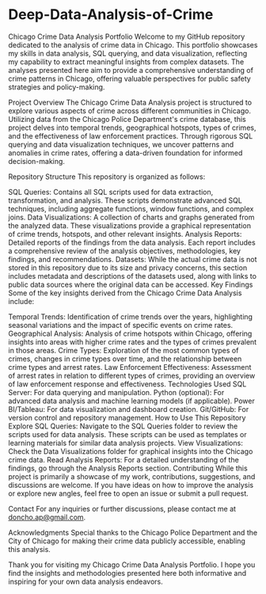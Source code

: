 # Deep-Data-Analysis-of-Crime

Chicago Crime Data Analysis Portfolio
Welcome to my GitHub repository dedicated to the analysis of crime data in Chicago. This portfolio showcases my skills in data analysis, SQL querying, and data visualization, reflecting my capability to extract meaningful insights from complex datasets. The analyses presented here aim to provide a comprehensive understanding of crime patterns in Chicago, offering valuable perspectives for public safety strategies and policy-making.

Project Overview
The Chicago Crime Data Analysis project is structured to explore various aspects of crime across different communities in Chicago. Utilizing data from the Chicago Police Department's crime database, this project delves into temporal trends, geographical hotspots, types of crimes, and the effectiveness of law enforcement practices. Through rigorous SQL querying and data visualization techniques, we uncover patterns and anomalies in crime rates, offering a data-driven foundation for informed decision-making.

Repository Structure
This repository is organized as follows:

SQL Queries: Contains all SQL scripts used for data extraction, transformation, and analysis. These scripts demonstrate advanced SQL techniques, including aggregate functions, window functions, and complex joins.
Data Visualizations: A collection of charts and graphs generated from the analyzed data. These visualizations provide a graphical representation of crime trends, hotspots, and other relevant insights.
Analysis Reports: Detailed reports of the findings from the data analysis. Each report includes a comprehensive review of the analysis objectives, methodologies, key findings, and recommendations.
Datasets: While the actual crime data is not stored in this repository due to its size and privacy concerns, this section includes metadata and descriptions of the datasets used, along with links to public data sources where the original data can be accessed.
Key Findings
Some of the key insights derived from the Chicago Crime Data Analysis include:

Temporal Trends: Identification of crime trends over the years, highlighting seasonal variations and the impact of specific events on crime rates.
Geographical Analysis: Analysis of crime hotspots within Chicago, offering insights into areas with higher crime rates and the types of crimes prevalent in those areas.
Crime Types: Exploration of the most common types of crimes, changes in crime types over time, and the relationship between crime types and arrest rates.
Law Enforcement Effectiveness: Assessment of arrest rates in relation to different types of crimes, providing an overview of law enforcement response and effectiveness.
Technologies Used
SQL Server: For data querying and manipulation.
Python (optional): For advanced data analysis and machine learning models (if applicable).
Power BI/Tableau: For data visualization and dashboard creation.
Git/GitHub: For version control and repository management.
How to Use This Repository
Explore SQL Queries: Navigate to the SQL Queries folder to review the scripts used for data analysis. These scripts can be used as templates or learning materials for similar data analysis projects.
View Visualizations: Check the Data Visualizations folder for graphical insights into the Chicago crime data.
Read Analysis Reports: For a detailed understanding of the findings, go through the Analysis Reports section.
Contributing
While this project is primarily a showcase of my work, contributions, suggestions, and discussions are welcome. If you have ideas on how to improve the analysis or explore new angles, feel free to open an issue or submit a pull request.

Contact
For any inquiries or further discussions, please contact me at doncho.ap@gmail.com.

Acknowledgments
Special thanks to the Chicago Police Department and the City of Chicago for making their crime data publicly accessible, enabling this analysis.

Thank you for visiting my Chicago Crime Data Analysis Portfolio. I hope you find the insights and methodologies presented here both informative and inspiring for your own data analysis endeavors.
